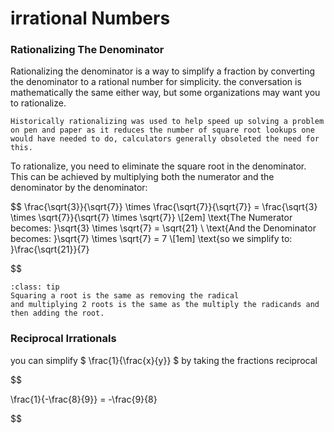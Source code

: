 # irrational Numbers


### Rationalizing The Denominator
Rationalizing the denominator is a way to simplify a fraction by converting the denominator to a rational number for simplicity. the conversation is mathematically the same either way, but some organizations may want you to rationalize. 

```{note}
Historically rationalizing was used to help speed up solving a problem on pen and paper as it reduces the number of square root lookups one would have needed to do, calculators generally obsoleted the need for this.
```

To rationalize, you need to eliminate the square root in the denominator. This can be achieved by multiplying both the numerator and the denominator by the denominator:

$$
\frac{\sqrt{3}}{\sqrt{7}} \times \frac{\sqrt{7}}{\sqrt{7}} = \frac{\sqrt{3} \times \sqrt{7}}{\sqrt{7} \times \sqrt{7}} \\[2em]
\text{The Numerator becomes: }\sqrt{3} \times \sqrt{7} = \sqrt{21} \\
\text{And the Denominator becomes: }\sqrt{7} \times \sqrt{7} = 7 \\[1em]
\text{so we simplify to: }\frac{\sqrt{21}}{7}

$$

```{admonition} Remember!
:class: tip
Squaring a root is the same as removing the radical
and multiplying 2 roots is the same as the multiply the radicands and then adding the root.
```

### Reciprocal Irrationals


you can simplify $ \frac{1}{\frac{x}{y}} $  by taking the fractions reciprocal



$$

\frac{1}{-\frac{8}{9}} = -\frac{9}{8}


$$